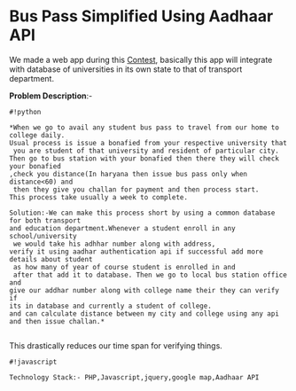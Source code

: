 # Bus Pass Simplified Using Aadhaar API #

We made a web app during this [Contest](https://www.hackerearth.com/sprints/aadhaar-application-hackathon/),
basically this app will integrate with database of universities in its own state to that of transport department. 


**Problem Description**:-


```
#!python

*When we go to avail any student bus pass to travel from our home to college daily.
Usual process is issue a bonafied from your respective university that
 you are student of that university and resident of particular city.
Then go to bus station with your bonafied then there they will check your bonafied
,check you distance(In haryana then issue bus pass only when distance<60) and
 then they give you challan for payment and then process start.
This process take usually a week to complete. 

Solution:-We can make this process short by using a common database for both transport 
and education department.Whenever a student enroll in any school/university
 we would take his adhhar number along with address,
verify it using aadhar authentication api if successful add more details about student
 as how many of year of course student is enrolled in and
 after that add it to database. Then we go to local bus station office and 
give our addhar number along with college name their they can verify if 
its in database and currently a student of college. 
and can calculate distance between my city and college using any api 
and then issue challan.*


```

 This drastically reduces our time span for verifying things.


```
#!javascript

Technology Stack:- PHP,Javascript,jquery,google map,Aadhaar API
```